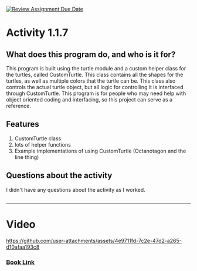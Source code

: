 [![Review Assignment Due Date](https://classroom.github.com/assets/deadline-readme-button-22041afd0340ce965d47ae6ef1cefeee28c7c493a6346c4f15d667ab976d596c.svg)](https://classroom.github.com/a/K3waziIG)
# Activity 1.1.7

## What does this program do, and who is it for?
This program is built using the turtle module and a custom helper class for the turtles, called CustomTurtle. This class contains all the shapes for the turtles, as well as multiple colors that the turtle can be. This class also controls the actual turtle object, but all logic for controlling it is interfaced through CustomTurtle. This program is for people who may need help with object oriented coding and interfacing, so this project can serve as a reference.

## Features
1. CustomTurtle class
2. lots of helper functions
3. Example implementations of using CustomTurtle (Octanotagon and the line thing)

## Questions about the activity
I didn't have any questions about the activity as I worked.

## 

---
# Video

https://github.com/user-attachments/assets/4e9711fd-7c2e-47d2-a265-d10afaa193c8




### [Book Link](https://pltw.read.inkling.com/a/b/5310c007377c46e28d745961310f0c2e/p/88fb6ad306ee44d0b055d9008ace8e80)
